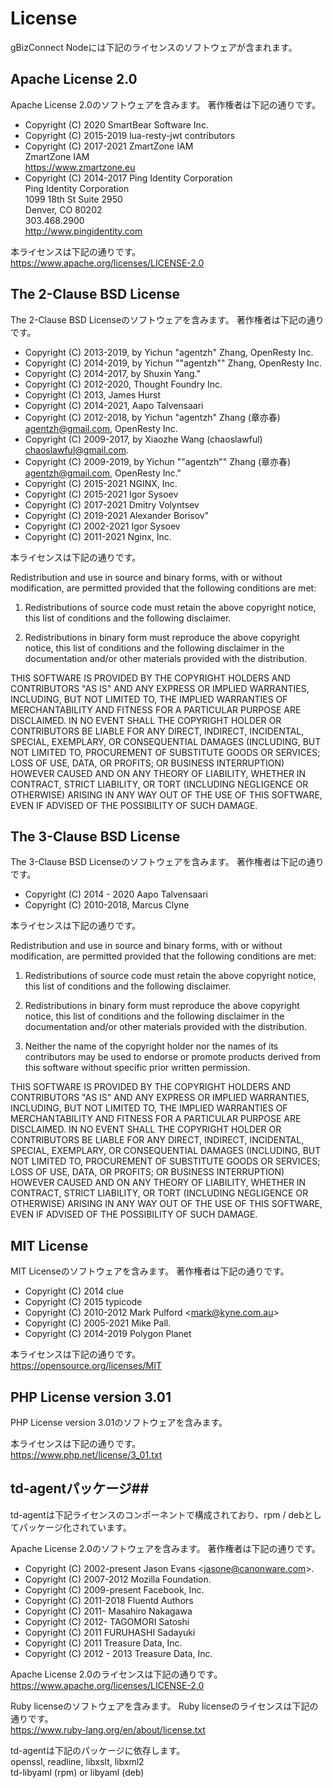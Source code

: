 # **License**
gBizConnect Nodeには下記のライセンスのソフトウェアが含まれます。

## Apache License 2.0 ##
Apache License 2.0のソフトウェアを含みます。
著作権者は下記の通りです。
* Copyright (C) 2020 SmartBear Software Inc.
* Copyright (C) 2015-2019 lua-resty-jwt contributors
* Copyright (C) 2017-2021 ZmartZone IAM  
  ZmartZone IAM  
  https://www.zmartzone.eu
* Copyright (C) 2014-2017 Ping Identity Corporation  
  Ping Identity Corporation  
  1099 18th St Suite 2950  
  Denver, CO 80202  
  303.468.2900  
  http://www.pingidentity.com

本ライセンスは下記の通りです。  
https://www.apache.org/licenses/LICENSE-2.0

## The 2-Clause BSD License ##
The 2-Clause BSD Licenseのソフトウェアを含みます。
著作権者は下記の通りです。
* Copyright (C) 2013-2019, by Yichun "agentzh" Zhang, OpenResty Inc.
* Copyright (C) 2014-2019, by Yichun ""agentzh"" Zhang, OpenResty Inc.
* Copyright (C) 2014-2017, by Shuxin Yang."
* Copyright (C) 2012-2020, Thought Foundry Inc.
* Copyright (C) 2013, James Hurst
* Copyright (C) 2014-2021, Aapo Talvensaari
* Copyright (C) 2012-2018, by Yichun "agentzh" Zhang (章亦春) agentzh@gmail.com, OpenResty Inc.
* Copyright (C) 2009-2017, by Xiaozhe Wang (chaoslawful) chaoslawful@gmail.com.
* Copyright (C) 2009-2019, by Yichun ""agentzh"" Zhang (章亦春) agentzh@gmail.com, OpenResty Inc."
* Copyright (C) 2015-2021 NGINX, Inc.
* Copyright (C) 2015-2021 Igor Sysoev
* Copyright (C) 2017-2021 Dmitry Volyntsev
* Copyright (C) 2019-2021 Alexander Borisov"
* Copyright (C) 2002-2021 Igor Sysoev
* Copyright (C) 2011-2021 Nginx, Inc.

本ライセンスは下記の通りです。

Redistribution and use in source and binary forms, with or without modification, are permitted provided that the following conditions are met:

1. Redistributions of source code must retain the above copyright notice, this list of conditions and the following disclaimer.

2. Redistributions in binary form must reproduce the above copyright notice, this list of conditions and the following disclaimer in the documentation and/or other materials provided with the distribution.

THIS SOFTWARE IS PROVIDED BY THE COPYRIGHT HOLDERS AND CONTRIBUTORS "AS IS" AND ANY EXPRESS OR IMPLIED WARRANTIES, INCLUDING, BUT NOT LIMITED TO, THE IMPLIED WARRANTIES OF MERCHANTABILITY AND FITNESS FOR A PARTICULAR PURPOSE ARE DISCLAIMED. IN NO EVENT SHALL THE COPYRIGHT HOLDER OR CONTRIBUTORS BE LIABLE FOR ANY DIRECT, INDIRECT, INCIDENTAL, SPECIAL, EXEMPLARY, OR CONSEQUENTIAL DAMAGES (INCLUDING, BUT NOT LIMITED TO, PROCUREMENT OF SUBSTITUTE GOODS OR SERVICES; LOSS OF USE, DATA, OR PROFITS; OR BUSINESS INTERRUPTION) HOWEVER CAUSED AND ON ANY THEORY OF LIABILITY, WHETHER IN CONTRACT, STRICT LIABILITY, OR TORT (INCLUDING NEGLIGENCE OR OTHERWISE) ARISING IN ANY WAY OUT OF THE USE OF THIS SOFTWARE, EVEN IF ADVISED OF THE POSSIBILITY OF SUCH DAMAGE.

## The 3-Clause BSD License ##
The 3-Clause BSD Licenseのソフトウェアを含みます。
著作権者は下記の通りです。
* Copyright (C) 2014 - 2020 Aapo Talvensaari
* Copyright (C) 2010-2018, Marcus Clyne

本ライセンスは下記の通りです。

Redistribution and use in source and binary forms, with or without modification, are permitted provided that the following conditions are met:

1. Redistributions of source code must retain the above copyright notice, this list of conditions and the following disclaimer.

2. Redistributions in binary form must reproduce the above copyright notice, this list of conditions and the following disclaimer in the documentation and/or other materials provided with the distribution.

3. Neither the name of the copyright holder nor the names of its contributors may be used to endorse or promote products derived from this software without specific prior written permission.

THIS SOFTWARE IS PROVIDED BY THE COPYRIGHT HOLDERS AND CONTRIBUTORS "AS IS" AND ANY EXPRESS OR IMPLIED WARRANTIES, INCLUDING, BUT NOT LIMITED TO, THE IMPLIED WARRANTIES OF MERCHANTABILITY AND FITNESS FOR A PARTICULAR PURPOSE ARE DISCLAIMED. IN NO EVENT SHALL THE COPYRIGHT HOLDER OR CONTRIBUTORS BE LIABLE FOR ANY DIRECT, INDIRECT, INCIDENTAL, SPECIAL, EXEMPLARY, OR CONSEQUENTIAL DAMAGES (INCLUDING, BUT NOT LIMITED TO, PROCUREMENT OF SUBSTITUTE GOODS OR SERVICES; LOSS OF USE, DATA, OR PROFITS; OR BUSINESS INTERRUPTION) HOWEVER CAUSED AND ON ANY THEORY OF LIABILITY, WHETHER IN CONTRACT, STRICT LIABILITY, OR TORT (INCLUDING NEGLIGENCE OR OTHERWISE) ARISING IN ANY WAY OUT OF THE USE OF THIS SOFTWARE, EVEN IF ADVISED OF THE POSSIBILITY OF SUCH DAMAGE.

## MIT License ##
MIT Licenseのソフトウェアを含みます。
著作権者は下記の通りです。
* Copyright (C) 2014 clue
* Copyright (C) 2015 typicode
* Copyright (C) 2010-2012  Mark Pulford \<mark@kyne.com.au>
* Copyright (C) 2005-2021 Mike Pall.
* Copyright (C) 2014-2019 Polygon Planet

本ライセンスは下記の通りです。  
https://opensource.org/licenses/MIT

## PHP License version 3.01 ##
PHP License version 3.01のソフトウェアを含みます。

本ライセンスは下記の通りです。  
https://www.php.net/license/3_01.txt

## td-agentパッケージ##
td-agentは下記ライセンスのコンポーネントで構成されており、rpm / debとしてパッケージ化されています。

Apache License 2.0のソフトウェアを含みます。
著作権者は下記の通りです。
* Copyright (C) 2002-present Jason Evans \<jasone@canonware.com>.
* Copyright (C) 2007-2012 Mozilla Foundation.
* Copyright (C) 2009-present Facebook, Inc.
* Copyright (C) 2011-2018 Fluentd Authors
* Copyright (C) 2011- Masahiro Nakagawa
* Copyright (C) 2012- TAGOMORI Satoshi
* Copyright (C) 2011 FURUHASHI Sadayuki
* Copyright (C) 2011 Treasure Data, Inc.
* Copyright (C) 2012 - 2013 Treasure Data, Inc.

Apache License 2.0のライセンスは下記の通りです。  
https://www.apache.org/licenses/LICENSE-2.0

Ruby licenseのソフトウェアを含みます。
Ruby licenseのライセンスは下記の通りです。  
https://www.ruby-lang.org/en/about/license.txt

td-agentは下記のパッケージに依存します。  
openssl, readline, libxslt, libxml2  
td-libyaml (rpm) or libyaml (deb)
